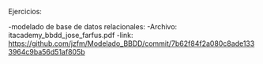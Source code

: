 Ejercicios:

-modelado de base de datos relacionales: 
    -Archivo: itacademy_bbdd_jose_farfus.pdf
    -link: https://github.com/jzfm/Modelado_BBDD/commit/7b62f84f2a080c8ade1333964c9ba56d51af805b